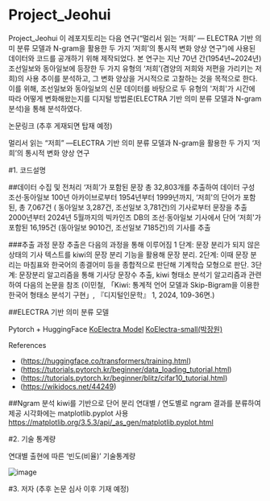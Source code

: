 # Project_Jeohui

Project_Jeohui
이 레포지토리는 다음 연구(“멀리서 읽는 ‘저희’ ― ELECTRA 기반 의미 분류 모델과 N-gram을 활용한 두 가지 ‘저희’의 통시적 변화 양상 연구”)에 사용된 데이터와 코드를 공개하기 위해 제작되었다. 본 연구는 지난 70년 간(1954년~2024년) 조선일보와 동아일보에 등장한 두 가지 유형의 ‘저희’(겸양의 저희와 저편을 가리키는 저희)의 사용 추이를 분석하고, 그 변화 양상을 거시적으로 고찰하는 것을 목적으로 한다. 이를 위해, 조선일보와 동아일보의 신문 데이터를 바탕으로 두 유형의 '저희'가 시간에 따라 어떻게 변화해왔는지를 디지털 방법론(ELECTRA 기반 의미 분류 모델과 N-gram 분석)을 통해 분석하였다.

논문링크  (추후 게재되면 탑재 예정)

멀리서 읽는 “저희” ―ELECTRA 기반 의미 분류 모델과 N-gram을 활용한 두 가지 ‘저희’의 통시적 변화 양상 연구 

#1. 코드설명

##데이터 수집 및 전처리 
‘저희’가 포함된 문장 총 32,803개를 추출하여 데이터 구성
조선·동아일보 100년 아카이브로부터  1954년부터 1999년까지, ‘저희'의 단어가 포함된, 총 7,067건 ( 동아일보 3,287건, 조선일보 3,781건)의 기사로부터 문장을 추출
 2000년부터 2024년 5월까지의 빅카인즈 DB의 조선·동아일보 기사에서 단어 ‘저희'가 포함된 16,195건 (동아일보 9010건, 조선일보 7185건)의 기사를 추출

###추출 과정
문장 추출은 다음의 과정을 통해 이루어짐 
1 단계: 문장 분리가 되지 않은 상태의 기사 텍스트를 kiwi의 문장 분리 기능을 활용해 문장 분리. 2단계: 이때 문장 분리는 마침표와 한국어의 종결어미 등을 종합적으로 판단해 기계학습 모형으로 판단. 
3단계: 문장분리 알고리즘을 통해 기사당 문장수 추출, kiwi 형태소 분석기 알고리즘과 관련하여 다음의 논문을 참조 (이민철, 「Kiwi: 통계적 언어 모델과 Skip-Bigram을 이용한 한국어 형태소 분석기 구현」, 『디지털인문학』 1, 2024, 109-36면.)

##ELECTRA 기반 의미 분류 모델

Pytorch + HuggingFace
[KoElectra Model](https://monologg.kr/2020/05/02/koelectra-part1/)
[KoElectra-small(박장원)](https://github.com/monologg/KoELECTRA)

References
- (https://huggingface.co/transformers/training.html)
- (https://tutorials.pytorch.kr/beginner/data_loading_tutorial.html)
- (https://tutorials.pytorch.kr/beginner/blitz/cifar10_tutorial.html)
- (https://wikidocs.net/44249)

##Ngram 분석
kiwi를 기반으로 단어 분리 
연대별 / 연도별로 ngram 결과를 분류하여 제공
시각화에는 matplotlib.pyplot 사용
https://matplotlib.org/3.5.3/api/_as_gen/matplotlib.pyplot.html 

#2. 기술 통계량


 연대별 출현에 따른 ‘빈도(비율)’ 기술통계량
 
![image](https://github.com/user-attachments/assets/752b1fd8-bf80-4b13-90e5-593cd6aa812f)



#3. 저자
(추후 논문 심사 이후 기재 예정)
